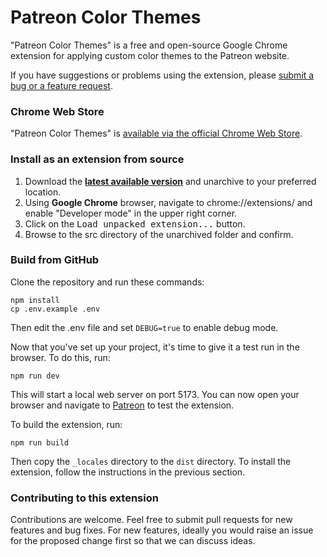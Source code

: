 # Patreon Color Themes

"Patreon Color Themes" is a free and open-source Google Chrome extension for applying custom color themes to the Patreon website.

If you have suggestions or problems using the extension, please [submit a bug or a feature request](https://github.com/naztar0/PatreonColorThemes/issues/).

### Chrome Web Store

"Patreon Color Themes" is [available via the official Chrome Web Store](https://chrome.google.com/webstore/detail/emdlpaekhliohajnmgbgeeohckgblifh).

### Install as an extension from source

1. Download the **[latest available version](https://github.com/naztar0/PatreonColorThemes/releases)** and unarchive to your preferred location.
2. Using **Google Chrome** browser, navigate to chrome://extensions/ and enable "Developer mode" in the upper right corner.
3. Click on the <kbd>Load unpacked extension...</kbd> button.
4. Browse to the src directory of the unarchived folder and confirm.

### Build from GitHub

Clone the repository and run these commands:
```
npm install
cp .env.example .env
```

Then edit the .env file and set `DEBUG=true` to enable debug mode.

Now that you've set up your project, it's time to give it a test run in the browser. To do this, run:
```
npm run dev
```

This will start a local web server on port 5173. You can now open your browser and navigate to [Patreon](https://www.patreon.com) to test the extension.

To build the extension, run:
```
npm run build
```

Then copy the `_locales` directory to the `dist` directory.
To install the extension, follow the instructions in the previous section.

### Contributing to this extension

Contributions are welcome. Feel free to submit pull requests for new features and bug fixes. For new features, ideally you would raise an issue for the proposed change first so that we can discuss ideas.

